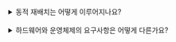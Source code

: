 <details>
  <summary>동적 재배치는 어떻게 이루어지나요?</summary>

<br>

  ### 운영체제의 개입 없이 하드웨어를 통해 진행됩니다.
  CPU 속의 베이스 레지스터와 바운드 레지스터 두 개를 이용해 재배치합니다.
  프로그램 실행 시 주소 재배치가 일어나고, 실행 시작 후에도 주소 공간을 이동할 수 있어서 '동적 재배치'로 불립니다.

  1. 프로그램 실행 시 생성되는 모든 주소가 프로세서에 의해 변환됩니다.
  2. 프로세스가 생성하는 메모리 참조는 가상 주소로 되어 있고, 하드웨어에서 베이스 레지스터 값을 가상 주소에 더해서 물리 주소를 생성합니다.
  3. 이때 바운드 레지스터(한계 레지스터)는 가상 주소가 바운드 레지스터의 범위 안에 있는지 확인합니다. (메모리 참조가 합법인지 확인)
  4. 따라서 바운드 레지스터는 항상 16KB로 설정되어 있고, 바운드 레지스터보다 큰 주소거나 음수인 가상 주소는 예외가 발생하고, 프로세스가 종료 됩니다.

  하지만 해당 방식은 비효율적입니다. 프로세스를 재배치하면서 스택과 힙 사이 공간이 낭비되고 있는 '내부 단편화'가 발생합니다.
  물리 메모리 이용률을 높이고, 내부 단편화를 방지하기 위해서는 이 기법을 일반화하여 '세그멘테이션'을 사용할 수 있습니다.
  
</details>
<br>

<details>
  <summary>하드웨어와 운영체제의 요구사항은 어떻게 다른가요?</summary>

<br>

  <하드웨어의 요구사항>
  - 두 가지의 CPU 모드 (특권(커널모드) / 사용자 모드)
  - 베이스/바운드 레지스터
  - 가상 주소 변환하고, 범위 안에 있는지 검사하는 능력
  - 베이스/바운드 갱신을 위한 특권 명령어
  - 예외 핸들러 등록을 위한 명령어
  - 예외 발생 기능

  <운영체제의 요구사항>
  - 메모리 관리
  - 베이스/바운드 관리
  - 예외 처리
  
</details>
<br>
